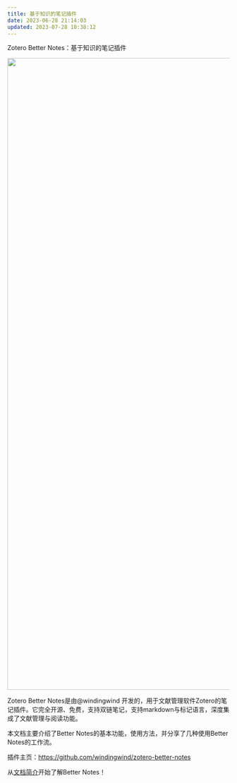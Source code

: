 ```yaml
---
title: 基于知识的笔记插件
date: 2023-06-28 21:14:03
updated: 2023-07-28 10:38:12
---
```

Zotero Better Notes：基于知识的笔记插件

<img src="https://cdn.nlark.com/yuque/0/2022/png/32594373/1662106907491-e4486545-eb26-4018-ad5d-fbf1998d73b8.png" width="1433" id="ub3108900" class="ne-image">

Zotero Better Notes是由@windingwind 开发的，用于文献管理软件Zotero的笔记插件。它完全开源、免费，支持双链笔记，支持markdown与标记语言，深度集成了文献管理与阅读功能。

本文档主要介绍了Better Notes的基本功能，使用方法，并分享了几种使用Better Notes的工作流。

插件主页：<https://github.com/windingwind/zotero-better-notes>

从[文档简介](https://zotero.yuque.com/books/share/f3fe159f-956c-4f10-ade3-c87559cacb60/biigg4)开始了解Better Notes！
